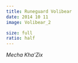 ```yaml
---
title: Runeguard Volibear
date: 2014 10 11
image: Volibear_2

size: full
ratio: half
---
```


*Mecha Kha'Zix*